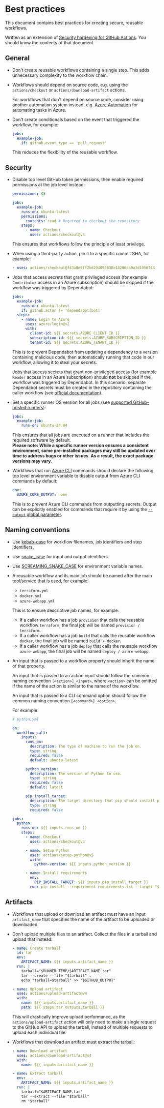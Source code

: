 # Best practices

This document contains best practices for creating secure, reusable workflows.

Written as an extension of [Security hardening for GitHub Actions](https://docs.github.com/en/actions/security-guides/security-hardening-for-github-actions). You should know the contents of that document.

## General

- Don't create reusable workflows containing a single step.
  This adds unnecessary complexity to the workflow chain.

- Workflows should depend on source code, e.g. using the `actions/checkout` or `actions/download-artifact` actions.

  For workflows that don't depend on source code, consider using another automation system instead,
  e.g. [Azure Automation](https://learn.microsoft.com/en-us/azure/automation/overview) for automating tasks in Azure.

- Don't create conditionals based on the event that triggered the workflow, for example:

  ```yaml
  jobs:
    example-job:
      if: github.event_type == 'pull_request'
  ```

  This reduces the flexibility of the reusable workflow.

## Security

- Disable top level GitHub token permissions, then enable required permissions at the job level instead:

  ```yaml
  permissions: {}

  jobs:
    example-job:
      runs-on: ubuntu-latest
      permissions:
        contents: read # Required to checkout the repository
      steps:
        - name: Checkout
          uses: actions/checkout@v4
  ```

  This ensures that workflows follow the principle of least privilege.

- When using a third-party action, pin it to a specific commit SHA, for example:

  ```yaml
  - uses: actions/checkout@f43a0e5ff2bd294095638e18286ca9a3d1956744
  ```

- Jobs that access secrets that grant privileged access (for example `Contributor` access in an Azure subscription) should be skipped if the workflow was triggered by Dependabot:

  ```yaml
  jobs:
    example-job:
      runs-on: ubuntu-latest
      if: github.actor != 'dependabot[bot]'
    steps:
      - name: Login to Azure
        uses: azure/login@v2
        with:
          client-id: ${{ secrets.AZURE_CLIENT_ID }}
          subscription-id: ${{ secrets.AZURE_SUBSCRIPTION_ID }}
          tenant-id: ${{ secrets.AZURE_TENANT_ID }}
  ```

  This is to prevent Dependabot from updating a dependency to a version containing malicious code, then automatically running that code in our workflow, allowing it to steal your secrets.

  Jobs that access secrets that grant non-privileged access (for example `Reader` access in an Azure subscription) should **not** be skipped if the workflow was triggered by Dependabot. In this scenario, separate Dependabot secrets must be created in the repository containing the caller workflow (see [official documentation](https://docs.github.com/en/code-security/dependabot/working-with-dependabot/automating-dependabot-with-github-actions#accessing-secrets)).

- Set a specific runner OS version for all jobs (see [supported GitHub-hosted runners](https://docs.github.com/en/actions/using-github-hosted-runners/using-github-hosted-runners/about-github-hosted-runners#supported-runners-and-hardware-resources)):

  ```yaml
  jobs:
    example-job:
      runs-on: ubuntu-24.04
  ```

  This ensures that all jobs are executed on a runner that includes the required software by default.  
  **Please note: While a specific runner version ensures a consistent environment, some pre-installed packages may still be updated over time to address bugs or other issues. As a result, the exact package versions may vary.**

- Workflows that run [Azure CLI](https://learn.microsoft.com/en-us/cli/azure/) commands should declare the following top level environment variable to disable output from Azure CLI commands by default:

  ```yaml
  env:
    AZURE_CORE_OUTPUT: none
  ```

  This is to prevent Azure CLI commands from outputting secrets. Output can be explicitly enabled for commands that require it by using the [`--output` global parameter](https://learn.microsoft.com/en-us/cli/azure/azure-cli-global-parameters?tabs=tabid-1#--output-global-parameter).

## Naming conventions

- Use [kebab-case](https://en.wiktionary.org/wiki/kebab_case) for workflow filenames, job identifiers and step identifiers.

- Use [snake_case](https://en.wiktionary.org/wiki/snake_case) for input and output identifiers.

- Use [SCREAMING_SNAKE_CASE](https://en.wiktionary.org/wiki/snake_case) for environment variable names.

- A reusable workflow and its main job should be named after the main tool/service that is used, for example:

  - `terraform.yml`
  - `docker.yml`
  - `azure-webapp.yml`

  This is to ensure descriptive job names, for example:

  - If a caller workflow has a job `provision` that calls the reusable workflow `terraform`, the final job will be named `provision / terraform`.
  - If a caller workflow has a job `build` that calls the reusable workflow `docker`, the final job will be named `build / docker`.
  - If a caller workflow has a job `deploy` that calls the reusable workflow `azure-webapp`, the final job will be named `deploy / azure-webapp`.

- An input that is passed to a workflow property should inherit the name of that property.

  An input that is passed to an action input should follow the common naming convention `[<action>]_<input>`, where `<action>` can be omitted if the name of the action is similar to the name of the workflow.

  An input that is passed to a CLI command option should follow the common naming convention `[<command>]_<option>`.

  For example:

  ```yaml
  # python.yml

  on:
    workflow_call:
      inputs:
        runs_on:
          description: The type of machine to run the job on.
          type: string
          required: false
          default: ubuntu-latest

        python_version:
          description: The version of Python to use.
          type: string
          required: false
          default: latest

        pip_install_target:
          description: The target directory that pip should install packages into.
          type: string
          required: false

  jobs:
    python:
      runs-on: ${{ inputs.runs_on }}
      steps:
        - name: Checkout
          uses: actions/checkout@v4

        - name: Setup Python
          uses: actions/setup-python@v5
          with:
            python-version: ${{ inputs.python_version }}

        - name: Install requirements
          env:
            PIP_INSTALL_TARGET: ${{ inputs.pip_install_target }}
          run: pip install --requirement requirements.txt --target "$PIP_INSTALL_TARGET"
  ```

## Artifacts

- Workflows that upload or download an artifact must have an input `artifact_name` that specifies the name of the artifact to be uploaded or downloaded.

- Don't upload multiple files to an artifact. Collect the files in a tarball and upload that instead:

  ```yaml
  - name: Create tarball
    id: tar
    env:
      ARTIFACT_NAME: ${{ inputs.artifact_name }}
    run: |
      tarball="$RUNNER_TEMP/$ARTIFACT_NAME.tar"
      tar --create --file "$tarball" .
      echo "tarball=$tarball" >> "$GITHUB_OUTPUT"

  - name: Upload artifact
    uses: actions/upload-artifact@v4
    with:
      name: ${{ inputs.artifact_name }}
      path: ${{ steps.tar.outputs.tarball }}
  ```

  This will drastically improve upload performance, as the `actions/upload-artifact` action will only need to make a single request to the GitHub API to upload the tarball, instead of multiple requests to upload each individual file.

- Workflows that download an artifact must extract the tarball:

  ```yaml
  - name: Download artifact
    uses: actions/download-artifact@v4
    with:
      name: ${{ inputs.artifact_name }}

  - name: Extract tarball
    env:
      ARTIFACT_NAME: ${{ inputs.artifact_name }}
    run: |
      tarball="$ARTIFACT_NAME.tar"
      tar --extract --file "$tarball"
      rm "$tarball"
  ```
